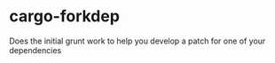 # cargo-forkdep
Does the initial grunt work to help you develop a patch for one of your dependencies
